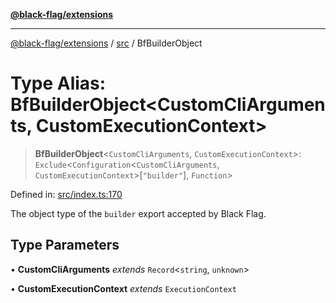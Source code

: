 [**@black-flag/extensions**](../../README.md)

***

[@black-flag/extensions](../../README.md) / [src](../README.md) / BfBuilderObject

# Type Alias: BfBuilderObject\<CustomCliArguments, CustomExecutionContext\>

> **BfBuilderObject**\<`CustomCliArguments`, `CustomExecutionContext`\>: `Exclude`\<`Configuration`\<`CustomCliArguments`, `CustomExecutionContext`\>\[`"builder"`\], `Function`\>

Defined in: [src/index.ts:170](https://github.com/Xunnamius/black-flag-extensions/blob/f26d26e5a4eef6b4a0f448bac9017f85ea6d5319/src/index.ts#L170)

The object type of the `builder` export accepted by Black Flag.

## Type Parameters

• **CustomCliArguments** *extends* `Record`\<`string`, `unknown`\>

• **CustomExecutionContext** *extends* `ExecutionContext`
